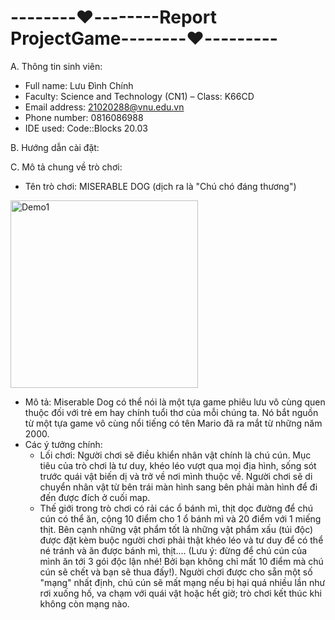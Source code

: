 # --------❤️--------Report ProjectGame--------❤️---------

A. Thông tin sinh viên:
  
  *	Full name: Lưu Đình Chính  
  *	Faculty: Science and Technology (CN1) – Class: K66CD  
  *	Email address: 21020288@vnu.edu.vn  
  *	Phone number: 0816086988  
  *	IDE used: Code::Blocks 20.03
  
B. Hướng dẫn cài đặt:





C. Mô tả chung về trò chơi:

  * Tên trò chơi: MISERABLE DOG (dịch ra là "Chú chó đáng thương") 
  <img width="300" alt="Demo1" src="https://user-images.githubusercontent.com/96640478/170040667-82866042-3178-4d75-9884-0081f1729cba.png">
   
  * Mô tả: Miserable Dog có thể nói là một tựa game phiêu lưu vô cùng quen thuộc đối với trẻ em hay chính tuổi thơ của mỗi chúng ta. Nó bắt nguồn từ một tựa game vô cùng nổi tiếng có tên Mario đã ra mắt từ những năm 2000.
  * Các ý tưởng chính:
    - Lối chơi: Người chơi sẽ điều khiển nhân vật chính là chú cún. Mục tiêu của trò chơi là tư duy, khéo léo vượt qua mọi địa hình, sống sót trước quái vật biến dị và trở về nơi mình thuộc về. Người chơi sẽ di chuyển nhân vật từ bên trái màn hình sang bên phải màn hình để đi đến được đích ở cuối map. 
    - Thế giới trong trò chơi có rải các ổ bánh mì, thịt dọc đường để chú cún có thể ăn, cộng 10 điểm cho 1 ổ bánh mì và 20 điểm với 1 miếng thịt. Bên cạnh những vật phẩm tốt là những vật phẩm xấu (túi độc) được đặt kèm buộc người chơi phải thật khéo léo và tư duy để có thể né tránh và ăn được bánh mì, thịt.... (Lưu ý: đừng để chú cún của mình ăn tới 3 gói độc lận nhé! Bởi bạn không chỉ mất 10 điểm mà chú cún sẽ chết và bạn sẽ thua đấy!). Người chơi được cho sẵn một số "mạng" nhất định, chú cún sẽ mất mạng nếu bị hại quá nhiều lần như rơi xuống hố, va chạm với quái vật hoặc hết giờ; trò chơi kết thúc khi không còn mạng nào.


